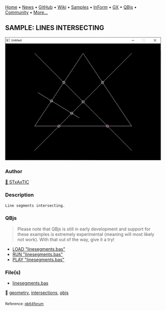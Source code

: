 [Home](https://qb64.com) • [News](../../news.md) • [GitHub](https://github.com/QB64Official/qb64) • [Wiki](https://github.com/QB64Official/qb64/wiki) • [Samples](../../samples.md) • [InForm](../../inform.md) • [GX](../../gx.md) • [QBjs](../../qbjs.md) • [Community](../../community.md) • [More...](../../more.md)

## SAMPLE: LINES INTERSECTING

![screenshot.png](img/screenshot.png)

### Author

[🐝 STxAxTIC](../stxaxtic.md) 

### Description

```text
Line segments intersecting.
```

### QBjs

> Please note that QBjs is still in early development and support for these examples is extremely experimental (meaning will most likely not work). With that out of the way, give it a try!

* [LOAD "linesegments.bas"](https://qbjs.org/index.html?src=https://qb64.com/samples/lines-intersecting/src/linesegments.bas)
* [RUN "linesegments.bas"](https://qbjs.org/index.html?mode=auto&src=https://qb64.com/samples/lines-intersecting/src/linesegments.bas)
* [PLAY "linesegments.bas"](https://qbjs.org/index.html?mode=play&src=https://qb64.com/samples/lines-intersecting/src/linesegments.bas)

### File(s)

* [linesegments.bas](src/linesegments.bas)

🔗 [geometry](../geometry.md), [intersections](../intersections.md), [qbjs](../qbjs.md)


<sub>Reference: [qb64forum](https://qb64forum.alephc.xyz/index.php?topic=2342.0) </sub>
